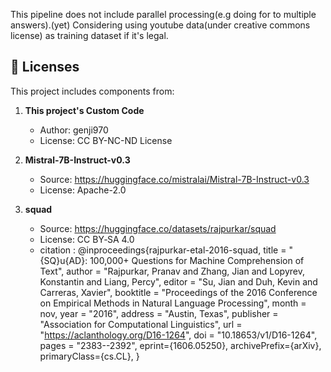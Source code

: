This pipeline does not include parallel processing(e.g doing for to multiple answers).(yet)
Considering using youtube data(under creative commons license) as training dataset if it's legal.


## 📜 Licenses

This project includes components from:

1. **This project's Custom Code**
   - Author: genji970
   - License: CC BY-NC-ND License

2. **Mistral-7B-Instruct-v0.3**
   - Source: https://huggingface.co/mistralai/Mistral-7B-Instruct-v0.3
   - License: Apache-2.0

3. **squad**
   - Source: https://huggingface.co/datasets/rajpurkar/squad
   - License: CC BY‑SA 4.0
   - citation : @inproceedings{rajpurkar-etal-2016-squad,
    title = "{SQ}u{AD}: 100,000+ Questions for Machine Comprehension of Text",
    author = "Rajpurkar, Pranav  and
      Zhang, Jian  and
      Lopyrev, Konstantin  and
      Liang, Percy",
    editor = "Su, Jian  and
      Duh, Kevin  and
      Carreras, Xavier",
    booktitle = "Proceedings of the 2016 Conference on Empirical Methods in Natural Language Processing",
    month = nov,
    year = "2016",
    address = "Austin, Texas",
    publisher = "Association for Computational Linguistics",
    url = "https://aclanthology.org/D16-1264",
    doi = "10.18653/v1/D16-1264",
    pages = "2383--2392",
    eprint={1606.05250},
    archivePrefix={arXiv},
    primaryClass={cs.CL},
}

   
     


